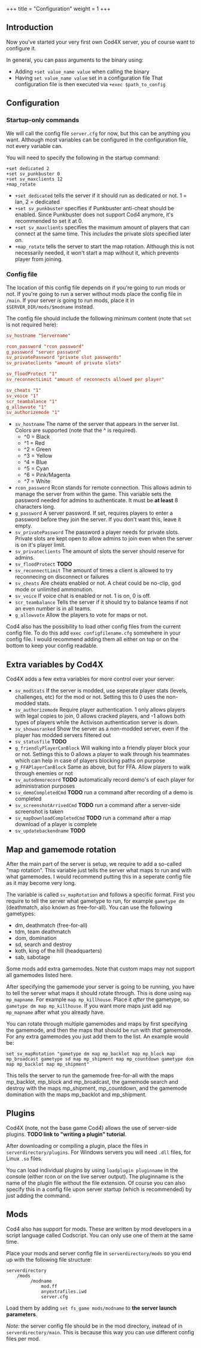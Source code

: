 +++
title = "Configuration"
weight = 1
+++

## Introduction

Now you've started your very first own Cod4X server, you of course want to configure it.

In general, you can pass arguments to the binary using:

- Adding `+set value_name value` when calling the binary
- Having `set value_name value` set in a configuration file
  That configuration file is then executed via `+exec $path_to_config`

## Configuration

### Startup-only commands

We will call the config file `server.cfg` for now, but this can be anything you want.
Although most variables can be configured in the configuration file, not every variable can.

You will need to specify the following in the startup command:

```
+set dedicated 2
+set sv_punkbuster 0
+set sv_maxclients 12
+map_rotate
```

- `+set dedicated` tells the server if it should run as dedicated or not. 1 = lan, 2 = dedicated
- `+set sv_punkbuster` specifies if Punkbuster anti-cheat should be enabled.
  Since Punkbuster does not support Cod4 anymore, it's recommended to set it at 0.
- `+set sv_maxclients` specifies the maximum amount of players that can connect at the same time.
  This *includes* the private slots specified later on.
- `+map_rotate` tells the server to start the map rotation.
  Although this is not necessarily needed, it won't start a map without it, which prevents player from joining.

### Config file

The location of this config file depends on if you're going to run mods or not.
If you're going to run a server without mods place the config file in `/main`.
If your server *is* going to run mods, place it in `$SERVER_DIR/mods/$modname` instead.

The config file should include the following minimum content (note that `set` is not required here):

```ini
sv_hostname "Servername"

rcon_password "rcon password"
g_password "server password"
sv_privatePassword "private slot passwords"
sv_privateclients "amount of private slots"

sv_floodProtect "1"
sv_reconnectLimit "amount of reconnects allowed per player"

sv_cheats "1"
sv_voice "1"
scr_teambalance "1"
g_allowvote "1"
sv_authorizemode "1"
```

- `sv_hostname` The name of the server that appears in the server list. Colors are supported (note that the ^ is required).
  - ^0 = Black
  - ^1 = Red
  - ^2 = Green
  - ^3 = Yellow
  - ^4 = Blue
  - ^5 = Cyan
  - ^6 = Pink/Magenta
  - ^7 = White
- `rcon_password` Rcon stands for remote connection.
  This allows admin to manage the server from within the game.
  This variable sets the password needed for admins to authenticate.
  It must be **at least** 8 characters long.
- `g_password` A server password.
  If set, requires players to enter a password before they join the server.
  If you don't want this, leave it empty.
- `sv_privatePassword` The password a player needs for private slots.
  Private slots are kept open to allow admins to join even when the server is on it's player limit.
- `sv_privateclients` The amount of slots the server should reserve for admins.
- `sv_floodProtect` **TODO**
- `sv_reconnectLimit` The amount of times a client is allowed to try reconnecing on disconnect or failures
- `sv_cheats` Are cheats enabled or not.
  A cheat could be no-clip, god mode or unlimited ammonution.
- `sv_voice` If voice chat is enabled or not. 1 is on, 0 is off.
- `scr_teambalance` Tells the server if it should try to balance teams if not an even number is in all teams.
- `g_allowvote` Allow the players to vote for maps or not.

Cod4 also has the possibility to load other config files from the current config file.
To do this add `exec configfilename.cfg` somewhere in your config file. I would recommend adding them all either on top or on the bottom to keep your config readable.

## Extra variables by Cod4X

Cod4X adds a few extra variables for more control over your server:

- `sv_modStats` If the server is modded, use seperate player stats (levels, challenges, etc) for the mod or not. Setting this to 0 uses the non-modded stats.
- `sv_authorizemode` Require player authentication. 1 only allows players with legal copies to join, 0 allows cracked players, and -1 allows both types of players while the Activison authentication server is down.
- `sv_showasranked` Show the server as a non-modded server, even if the player has modded servers filtered out
- `sv_statusfile` **TODO**
- `g_friendlyPlayerCanBlock` Will walking into a friendly player block your or not. Settings this to 0 allows a player to walk through his teammates which can help in case of players blocking paths on purpose
- `g_FFAPlayerCanBlock` Same as above, but for FFA. Allow players to walk through enemies or not
- `sv_autodemorecord` **TODO** automatically record demo's of each player for administration purposes
- `sv_demoCompletedCmd` **TODO** run a command after recording of a demo is completed
- `sv_screenshotArrivedCmd` **TODO** run a command after a server-side screenshot is taken
- `sv_mapDownloadCompletedCmd` **TODO** run a command after a map download of a player is complete
- `sv_updatebackendname` **TODO**

## Map and gamemode rotation

After the main part of the server is setup, we require to add a so-called "map rotation". This variable just tells the server what maps to run and with what gamemodes. I would recommend putting this in a seperate config file as it may become very long.

The variable is called `sv_mapRotation` and follows a specific format. First you require to tell the server what gametype to run, for example `gametype dm` (deathmatch, also known as free-for-all).
You can use the following gametypes:

- dm, deathmatch (free-for-all)
- tdm, team deathmatch
- dom, domination
- sd, search and destroy
- koth, king of the hill (headquarters)
- sab, sabotage

Some mods add extra gamemodes. Note that custom maps may not support all gamemodes listed here.

After specifying the gamemode your server is going to be running, you have to tell the server what maps it should rotate through. This is done using `map mp_mapname`. For example `map mp_killhouse`. Place it *after* the gametype, so `gametype dm map mp_killhouse`. If you want more maps just add `map mp_mapname` after what you already have.

You can rotate through multiple gamemodes and maps by first specifying the gamemode, and then the maps that should be run with *that* gamemode. For any extra gamemodes you just add them to the list. An example would be:

```
set sv_mapRotation "gametype dm map mp_backlot map mp_block map mp_broadcast gametype sd map mp_shipment map mp_countdown gametype dom map mp_backlot map mp_shipment"
```

This tells the server to run the gamemode free-for-all with the maps mp_backlot, mp_block and mp_broadcast, the gamemode search and destroy with the maps mp_shipment, mp_countdown, and the gamemode domination with the maps mp_backlot and mp_shipment.

## Plugins

Cod4X (note, not the base game Cod4) allows the use of server-side plugins. **TODO link to "writing a plugin" tutorial**.

After downloading or compiling a plugin, place the files in `serverdirectory/plugins`. For Windows servers you will need `.dll` files, for Linux `.so` files.

You can load individual plugins by using `loadplugin pluginname` in the console (either rcon or on the live server output). The pluginname is the name of the plugin file without the file extension. Of course you can also specify this in a config file upon server startup (which is recommended) by just adding the command.

## Mods

Cod4 also has support for mods. These are written by mod developers in a script language called Codscript. You can only use one of them at the same time.

Place your mods and server config file in `serverdirectory/mods` so you end up with the following file structure:

```
serverdirectory
    /mods
         /modname
             mod.ff
             anyextrafiles.iwd
             server.cfg
```

Load them by adding `set fs_game mods/modname` to **the server launch parameters**.

*Note:* the server config file should be in the mod directory, instead of in `serverdirectory/main`. This is because this way you can use different config files per mod.
